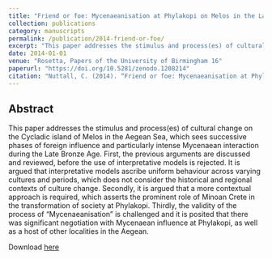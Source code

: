 ```yaml
---
title: "Friend or foe: Mycenaeanisation at Phylakopi on Melos in the Late Bronze Age"
collection: publications
category: manuscripts
permalink: /publication/2014-friend-or-foe/
excerpt: "This paper addresses the stimulus and process(es) of cultural change on Melos during the Late Bronze Age, examining phases of foreign influence and Mycenaean interaction."
date: 2014-01-01
venue: "Rosetta, Papers of the University of Birmingham 16"
paperurl: "https://doi.org/10.5281/zenodo.1208214"
citation: "Nuttall, C. (2014). “Friend or foe: Mycenaeanisation at Phylakopi on Melos in the Late Bronze Age”, Rosetta 16, 15–36."
---
```


## Abstract

This paper addresses the stimulus and process(es) of cultural change on the Cycladic island of Melos in the Aegean Sea, which sees successive phases of foreign influence and particularly intense Mycenaean interaction during the Late Bronze Age. First, the previous arguments are discussed and reviewed, before the use of interpretative models is rejected. It is argued that interpretative models ascribe uniform behaviour across varying cultures and periods, which does not consider the historical and regional contexts of culture change. Secondly, it is argued that a more contextual approach is required, which asserts the prominent role of Minoan Crete in the transformation of society at Phylakopi. Thirdly, the validity of the process of “Mycenaeanisation” is challenged and it is posited that there was significant negotiation with Mycenaean influence at Phylakopi, as well as a host of other localities in the Aegean.

Download [here](/files/Nuttall_friend-foe.pdf)
